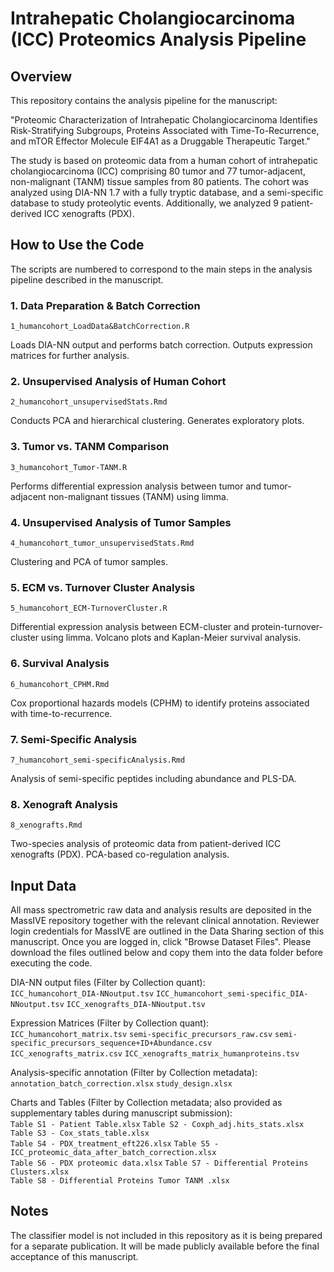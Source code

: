 # Intrahepatic Cholangiocarcinoma (ICC) Proteomics Analysis Pipeline

## Overview

This repository contains the analysis pipeline for the manuscript:

"Proteomic Characterization of Intrahepatic Cholangiocarcinoma Identifies Risk-Stratifying Subgroups, Proteins Associated with Time-To-Recurrence, and mTOR Effector Molecule EIF4A1 as a Druggable Therapeutic Target."

The study is based on proteomic data from a human cohort of intrahepatic cholangiocarcinoma (ICC) comprising 80 tumor and 77 tumor-adjacent, non-malignant (TANM) tissue samples from 80 patients. The cohort was analyzed using DIA-NN 1.7 with a fully tryptic database, and a semi-specific database to study proteolytic events. Additionally, we analyzed 9 patient-derived ICC xenografts (PDX).


## How to Use the Code

The scripts are numbered to correspond to the main steps in the analysis pipeline described in the manuscript.

### 1. Data Preparation & Batch Correction

  `1_humancohort_LoadData&BatchCorrection.R`

  Loads DIA-NN output and performs batch correction.
  Outputs expression matrices for further analysis.

### 2. Unsupervised Analysis of Human Cohort

`2_humancohort_unsupervisedStats.Rmd`

Conducts PCA and hierarchical clustering.
Generates exploratory plots.

### 3. Tumor vs. TANM Comparison

`3_humancohort_Tumor-TANM.R`

Performs differential expression analysis between tumor and tumor-adjacent non-malignant tissues (TANM) using limma.

### 4. Unsupervised Analysis of Tumor Samples

`4_humancohort_tumor_unsupervisedStats.Rmd`

Clustering and PCA of tumor samples.

### 5. ECM vs. Turnover Cluster Analysis

`5_humancohort_ECM-TurnoverCluster.R`

Differential expression analysis between ECM-cluster and protein-turnover-cluster using limma.
Volcano plots and Kaplan-Meier survival analysis.

### 6. Survival Analysis

`6_humancohort_CPHM.Rmd`

Cox proportional hazards models (CPHM) to identify proteins associated with time-to-recurrence.

### 7. Semi-Specific Analysis

`7_humancohort_semi-specificAnalysis.Rmd`

Analysis of semi-specific peptides including abundance and PLS-DA.

### 8. Xenograft Analysis

`8_xenografts.Rmd`

Two-species analysis of proteomic data from patient-derived ICC xenografts (PDX).
PCA-based co-regulation analysis.


## Input Data

All mass spectrometric raw data and analysis results are deposited in the MassIVE repository together with the relevant clinical annotation. Reviewer login credentials for MassIVE are outlined in the Data Sharing section of this manuscript. Once you are logged in, click "Browse Dataset Files". Please download the files outlined below and copy them into the data folder before executing the code. 

DIA-NN output files (Filter by Collection quant):<br>
`ICC_humancohort_DIA-NNoutput.tsv` `ICC_humancohort_semi-specific_DIA-NNoutput.tsv` `ICC_xenografts_DIA-NNoutput.tsv`

Expression Matrices (Filter by Collection quant):<br>
`ICC_humancohort_matrix.tsv` `semi-specific_precursors_raw.csv` `semi-specific_precursors_sequence+ID+Abundance.csv` `ICC_xenografts_matrix.csv` `ICC_xenografts_matrix_humanproteins.tsv`

Analysis-specific annotation (Filter by Collection metadata):<br>
`annotation_batch_correction.xlsx` `study_design.xlsx`

Charts and Tables (Filter by Collection metadata; also provided as supplementary tables during manuscript submission):  
`Table S1 - Patient Table.xlsx` `Table S2 - Coxph_adj.hits_stats.xlsx` `Table S3 - Cox_stats_table.xlsx` <br> `Table S4 - PDX_treatment_eft226.xlsx` `Table S5 - ICC_proteomic_data_after_batch_correction.xlsx` <br> `Table S6 - PDX proteomic data.xlsx` `Table S7 - Differential Proteins Clusters.xlsx` <br> `Table S8 - Differential Proteins Tumor TANM .xlsx` 

## Notes

The classifier model is not included in this repository as it is being prepared for a separate publication. It will be made publicly available before the final acceptance of this manuscript.
